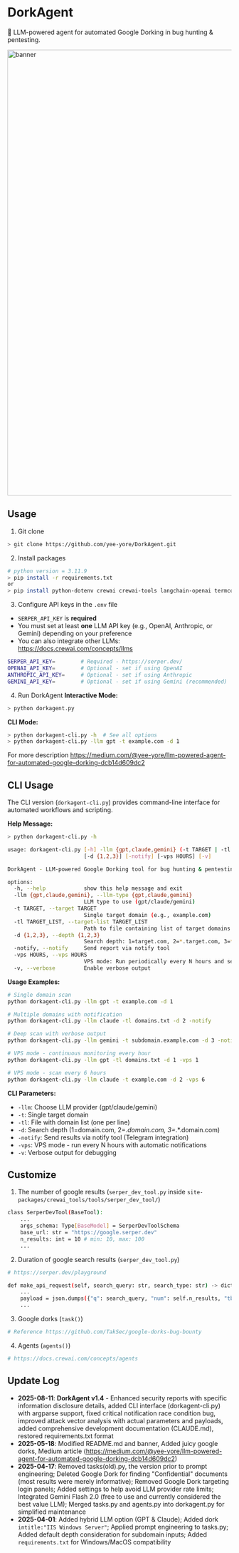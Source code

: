 # DorkAgent
🤖 LLM-powered agent for automated Google Dorking in bug hunting &amp; pentesting.

<img src="banner.gif" alt="banner" width="1000">                   
                                                                                                    
## Usage
1. Git clone
```bash
> git clone https://github.com/yee-yore/DorkAgent.git
```

2. Install packages
```bash
# python version = 3.11.9
> pip install -r requirements.txt
or
> pip install python-dotenv crewai crewai-tools langchain-openai termcolor prompt-toolkit pyfiglet schedule
```

3. Configure API keys in the `.env` file  
- `SERPER_API_KEY` is **required**  
- You must set at least **one** LLM API key (e.g., OpenAI, Anthropic, or Gemini) depending on your preference  
- You can also integrate other LLMs: https://docs.crewai.com/concepts/llms
```bash
SERPER_API_KEY=        # Required - https://serper.dev/
OPENAI_API_KEY=        # Optional - set if using OpenAI
ANTHROPIC_API_KEY=     # Optional - set if using Anthropic
GEMINI_API_KEY=        # Optional - set if using Gemini (recommended)
```

4. Run DorkAgent
**Interactive Mode:**
```bash
> python dorkagent.py
```

**CLI Mode:**
```bash
> python dorkagent-cli.py -h  # See all options
> python dorkagent-cli.py -llm gpt -t example.com -d 1
```

For more description
https://medium.com/@yee-yore/llm-powered-agent-for-automated-google-dorking-dcb14d609dc2

## CLI Usage

The CLI version (`dorkagent-cli.py`) provides command-line interface for automated workflows and scripting.

**Help Message:**
```bash
> python dorkagent-cli.py -h

usage: dorkagent-cli.py [-h] -llm {gpt,claude,gemini} (-t TARGET | -tl TARGET_LIST) 
                        [-d {1,2,3}] [-notify] [-vps HOURS] [-v]

DorkAgent - LLM-powered Google Dorking tool for bug hunting & pentesting

options:
  -h, --help            show this help message and exit
  -llm {gpt,claude,gemini}, --llm-type {gpt,claude,gemini}
                        LLM type to use (gpt/claude/gemini)
  -t TARGET, --target TARGET
                        Single target domain (e.g., example.com)
  -tl TARGET_LIST, --target-list TARGET_LIST
                        Path to file containing list of target domains
  -d {1,2,3}, --depth {1,2,3}
                        Search depth: 1=target.com, 2=*.target.com, 3=*.*.target.com (default: 1)
  -notify, --notify     Send report via notify tool
  -vps HOURS, --vps HOURS
                        VPS mode: Run periodically every N hours and send results via telegram
  -v, --verbose         Enable verbose output
```

**Usage Examples:**
```bash
# Single domain scan
python dorkagent-cli.py -llm gpt -t example.com -d 1

# Multiple domains with notification
python dorkagent-cli.py -llm claude -tl domains.txt -d 2 -notify

# Deep scan with verbose output  
python dorkagent-cli.py -llm gemini -t subdomain.example.com -d 3 -notify -v

# VPS mode - continuous monitoring every hour
python dorkagent-cli.py -llm gpt -tl domains.txt -d 1 -vps 1

# VPS mode - scan every 6 hours
python dorkagent-cli.py -llm claude -t example.com -d 2 -vps 6
```

**CLI Parameters:**
- `-llm`: Choose LLM provider (gpt/claude/gemini) 
- `-t`: Single target domain
- `-tl`: File with domain list (one per line)
- `-d`: Search depth (1=domain.com, 2=*.domain.com, 3=*.*.domain.com)
- `-notify`: Send results via notify tool (Telegram integration)
- `-vps`: VPS mode - run every N hours with automatic notifications
- `-v`: Verbose output for debugging

## Customize
1. The number of google results (`serper_dev_tool.py` inside `site-packages/crewai_tools/tools/serper_dev_tool/`)
```bash
class SerperDevTool(BaseTool):
    ...
    args_schema: Type[BaseModel] = SerperDevToolSchema
    base_url: str = "https://google.serper.dev"
    n_results: int = 10 # min: 10, max: 100
    ...
```
2. Duration of google search results (`serper_dev_tool.py`)

```bash
# https://serper.dev/playground

def make_api_request(self, search_query: str, search_type: str) -> dict:
    ...
    payload = json.dumps({"q": search_query, "num": self.n_results, "tbs": "qdr:m"}) # Past week: "qdr:w", Past month: "qdr:m"
    ...
```
3. Google dorks (`task()`)
```bash
# Reference https://github.com/TakSec/google-dorks-bug-bounty
```
4. Agents (`agents()`)
```bash
# https://docs.crewai.com/concepts/agents
```


## Update Log
- **2025-08-11**: **DorkAgent v1.4** - Enhanced security reports with specific information disclosure details, added CLI interface (dorkagent-cli.py) with argparse support, fixed critical notification race condition bug, improved attack vector analysis with actual parameters and payloads, added comprehensive development documentation (CLAUDE.md), restored requirements.txt format
- **2025-05-18**: Modified README.md and banner, Added juicy google dorks, Medium article (https://medium.com/@yee-yore/llm-powered-agent-for-automated-google-dorking-dcb14d609dc2)
- **2025-04-17**: Removed tasks(old).py, the version prior to prompt engineering; Deleted Google Dork for finding "Confidential" documents (most results were merely informative); Removed Google Dork targeting login panels; Added settings to help avoid LLM provider rate limits; Integrated Gemini Flash 2.0 (free to use and currently considered the best value LLM); Merged tasks.py and agents.py into dorkagent.py for simplified maintenance
- **2025-04-01**: Added hybrid LLM option (GPT & Claude); Added dork `intitle:"IIS Windows Server"`; Applied prompt engineering to tasks.py; Added default depth consideration for subdomain inputs; Added `requirements.txt` for Windows/MacOS compatibility